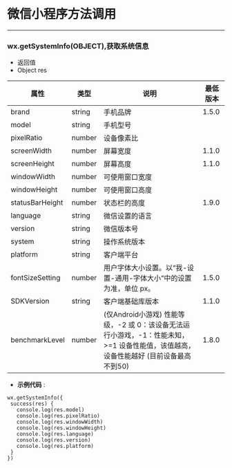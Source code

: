 # 微信小程序方法调用

------
### wx.getSystemInfo(OBJECT),获取系统信息
 - 返回值
 - Object res 
 
|属性	|类型	|说明	|最低版本|
| ----- | -----  | -----  | ----- |
|brand	|string	 | 手机品牌|1.5.0|
|model	|string	|手机型号	|    |
|pixelRatio	|number	|设备像素比	|  |
|screenWidth|	number|	屏幕宽度|	1.1.0|
|screenHeight|	number|	屏幕高度|	1.1.0|
|windowWidth|	number|	可使用窗口宽度	|
|windowHeight|	number|	可使用窗口高度	|
|statusBarHeight|	number	|状态栏的高度|	1.9.0|
|language|	string|	微信设置的语言	| |
|version|	string|	微信版本号|	 |
|system|	string|	操作系统版本|	 |
|platform|	string|	客户端平台	|  |
|fontSizeSetting|	number|	用户字体大小设置。以“我-设置-通用-字体大小”中的设置为准，单位 px。|	1.5.0|
|SDKVersion	|string	|客户端基础库版本|	1.1.0|
|benchmarkLevel	|number|	(仅Android小游戏) 性能等级，-2 或 0：该设备无法运行小游戏，-1：性能未知，>=1 设备性能值，该值越高，设备性能越好 (目前设备最高不到50)|	1.8.0|
 - **示例代码** :
 ```
 wx.getSystemInfo({
  success(res) {
    console.log(res.model)
    console.log(res.pixelRatio)
    console.log(res.windowWidth)
    console.log(res.windowHeight)
    console.log(res.language)
    console.log(res.version)
    console.log(res.platform)
  }
})
```